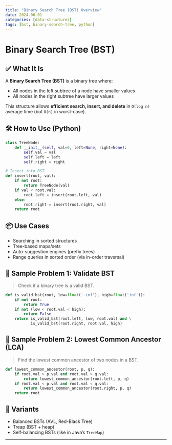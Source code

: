 ```yaml
---
title: "Binary Search Tree (BST) Overview"
date: 2024-06-01
categories: [data-structures]
tags: [bst, binary-search-tree, python]
---
```


# Binary Search Tree (BST)

## ✅ What It Is

A **Binary Search Tree (BST)** is a binary tree where:

- All nodes in the left subtree of a node have smaller values
- All nodes in the right subtree have larger values

This structure allows **efficient search, insert, and delete** in `O(log n)` average time (but `O(n)` in worst-case).

## 🛠️ How to Use (Python)

```python
class TreeNode:
    def __init__(self, val=0, left=None, right=None):
        self.val = val
        self.left = left
        self.right = right

# Insert into BST
def insert(root, val):
    if not root:
        return TreeNode(val)
    if val < root.val:
        root.left = insert(root.left, val)
    else:
        root.right = insert(root.right, val)
    return root
```

## 📦 Use Cases

- Searching in sorted structures
- Tree-based maps/sets
- Auto-suggestion engines (prefix trees)
- Range queries in sorted order (via in-order traversal)

## 📘 Sample Problem 1: Validate BST

> Check if a binary tree is a valid BST.

```python
def is_valid_bst(root, low=float('-inf'), high=float('inf')):
    if not root:
        return True
    if not (low < root.val < high):
        return False
    return is_valid_bst(root.left, low, root.val) and \
           is_valid_bst(root.right, root.val, high)
```

## 📘 Sample Problem 2: Lowest Common Ancestor (LCA)

> Find the lowest common ancestor of two nodes in a BST.

```python
def lowest_common_ancestor(root, p, q):
    if root.val > p.val and root.val > q.val:
        return lowest_common_ancestor(root.left, p, q)
    if root.val < p.val and root.val < q.val:
        return lowest_common_ancestor(root.right, p, q)
    return root
```

## 🔁 Variants

- Balanced BSTs (AVL, Red-Black Tree)
- Treap (BST + heap)
- Self-balancing BSTs (like in Java’s `TreeMap`)

---

